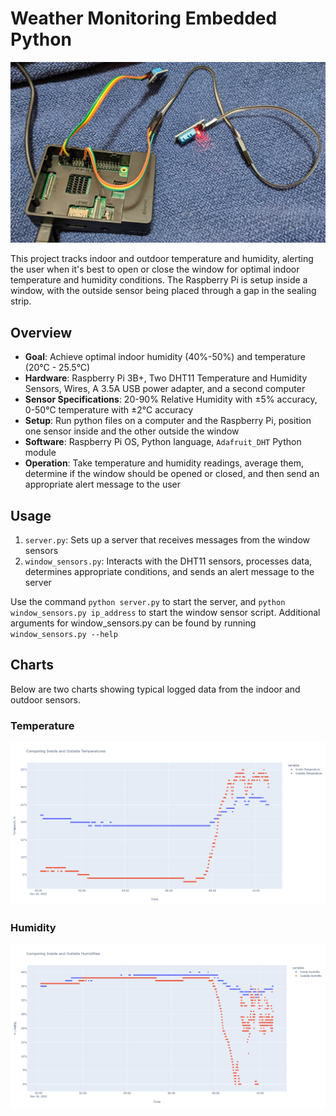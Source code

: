 # Weather Monitoring Embedded Python

![raspberry pi with sensors attached](images/pi_sensors.jpg)

This project tracks indoor and outdoor temperature and humidity, alerting the user when it's best to open or close the window for optimal indoor temperature and humidity conditions. 
The Raspberry Pi is setup inside a window, with the outside sensor being placed through a gap in the sealing strip.

## Overview

- **Goal**: Achieve optimal indoor humidity (40%-50%) and temperature (20°C - 25.5°C) 
- **Hardware**: Raspberry Pi 3B+, Two DHT11 Temperature and Humidity Sensors, Wires, A 3.5A USB power adapter, and a second computer
- **Sensor Specifications**: 20-90% Relative Humidity with ±5% accuracy, 0-50°C temperature with ±2°C accuracy
- **Setup**: Run python files on a computer and the Raspberry Pi, position one sensor inside and the other outside the window
- **Software**: Raspberry Pi OS, Python language, `Adafruit_DHT` Python module
- **Operation**: Take temperature and humidity readings, average them, determine if the window should be opened or closed, and then send an appropriate alert message to the user

## Usage

1. `server.py`: Sets up a server that receives messages from the window sensors
2. `window_sensors.py`: Interacts with the DHT11 sensors, processes data, determines appropriate conditions, and sends an alert message to the server

Use the command `python server.py` to start the server, and `python window_sensors.py ip_address` to start the window sensor script. Additional arguments for window_sensors.py can be found by running `window_sensors.py --help`

## Charts

Below are two charts showing typical logged data from the indoor and outdoor sensors.

### Temperature 
![temperature chart](images/temp_chart.png)

### Humidity
![humidity chart](images/humidity_chart.png)
